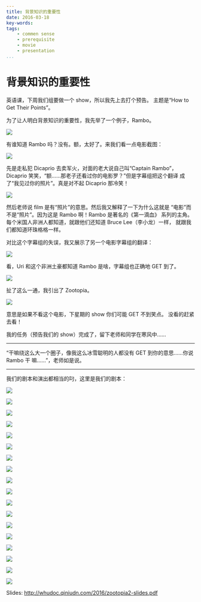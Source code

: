 ```yaml
---
title: 背景知识的重要性
date: 2016-03-18
key-words:
tags:
    - commen sense
    - prerequisite
    - movie
    - presentation
...
```


背景知识的重要性
================

英语课，下周我们组要做一个 show，所以我先上去打个预告。
主题是“How to Get Their Points”。

为了让人明白背景知识的重要性，我先举了一个例子，Rambo。

![](http://whudoc.qiniudn.com/rambo/rambo-0.jpg)

有谁知道 Rambo 吗？没有。额，太好了。来我们看一点电影截图：

![](http://whudoc.qiniudn.com/rambo/rambo-1.jpg)

先是走私犯 Dicaprio 去卖军火，对面的老大说自己叫“Captain Rambo”，
Dicaprio 笑笑，“额……那老子还看过你的电影罗？”但是字幕组把这个翻译
成了“我见过你的照片”。真是对不起 Dicaprio 那冷笑！

![](http://whudoc.qiniudn.com/rambo/rambo-2.jpg)

然后老师说 film 是有“照片”的意思。然后我又解释了一下为什么这就是
“电影”而不是“照片”。因为这是 Rambo 啊！Rambo 是著名的《第一滴血》
系列的主角。每个米国人非洲人都知道，就跟他们还知道 Bruce Lee（李小龙）一样，
就跟我们都知道环珠格格一样。

对比这个字幕组的失误，我又展示了另一个电影字幕组的翻译：

![](http://whudoc.qiniudn.com/rambo/rambo-3.jpg)

看，Uri 和这个非洲土豪都知道 Rambo 是啥，字幕组也正确地 GET 到了。

![](http://whudoc.qiniudn.com/rambo/rambo-4.jpg)

扯了这么一通，我引出了 Zootopia。

![](http://whudoc.qiniudn.com/rambo/rambo-5.jpg)

意思是如果不看这个电影，下星期的 show 你们可能 GET 不到笑点。
没看的赶紧去看！

我的任务（预告我们的 show）完成了，留下老师和同学在寒风中……

---

“干嘛绕这么大一个圈子，像我这么冰雪聪明的人都没有 GET 到你的意思……你说 Rambo 干
嘛……”，老师如是说。

---

我们的剧本和演出都相当的叼，这里是我们的剧本：

![](http://whudoc.qiniudn.com/2016/zootopia2-notes-0.jpg)

![](http://whudoc.qiniudn.com/2016/zootopia2-notes-1.jpg)

![](http://whudoc.qiniudn.com/2016/zootopia2-notes-2.jpg)

![](http://whudoc.qiniudn.com/2016/zootopia2-notes-3.jpg)

![](http://whudoc.qiniudn.com/2016/zootopia2-notes-4.jpg)

![](http://whudoc.qiniudn.com/2016/zootopia2-notes-5.jpg)

![](http://whudoc.qiniudn.com/2016/zootopia2-notes-6.jpg)

![](http://whudoc.qiniudn.com/2016/zootopia2-notes-7.jpg)

![](http://whudoc.qiniudn.com/2016/zootopia2-notes-8.jpg)

![](http://whudoc.qiniudn.com/2016/zootopia2-notes-9.jpg)

![](http://whudoc.qiniudn.com/2016/zootopia2-notes-10.jpg)

![](http://whudoc.qiniudn.com/2016/zootopia2-notes-11.jpg)

![](http://whudoc.qiniudn.com/2016/zootopia2-notes-12.jpg)

![](http://whudoc.qiniudn.com/2016/zootopia2-notes-13.jpg)

![](http://whudoc.qiniudn.com/2016/zootopia2-notes-14.jpg)

![](http://whudoc.qiniudn.com/2016/zootopia2-notes-15.jpg)

![](http://whudoc.qiniudn.com/2016/zootopia2-notes-16.jpg)

![](http://whudoc.qiniudn.com/2016/zootopia2-notes-17.jpg)

Slides: <http://whudoc.qiniudn.com/2016/zootopia2-slides.pdf>
